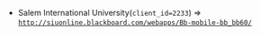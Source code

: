  - Salem International University(`client_id=2233`) => [`http://siuonline.blackboard.com/webapps/Bb-mobile-bb_bb60/`](http://siuonline.blackboard.com/webapps/Bb-mobile-bb_bb60/)
